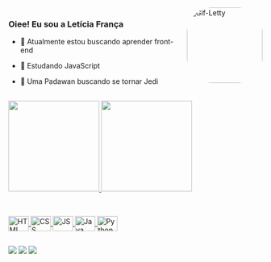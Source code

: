 <div>
   <img align="right" alt="Gif-Letty" height="150" style="border-radius:50px;" src="https://s10.gifyu.com/images/Design-sem-nomeb9171df5f16b5f5e.gif">
</div>

### Oiee! Eu sou a Letícia França
- 🦋 Atualmente estou buscando aprender front-end
- 🦋 Estudando JavaScript
- 🦋 Uma Padawan buscando se tornar Jedi

  ##
 
<div>
  <a href="https://github.com/lettyfranca">
   <img height="180em" src="https://github-readme-stats.vercel.app/api?username=lettyfranca&show_icons=true&theme=material-palenight&include_all_commits=true&count_private=true"/>
  <img height="180em" src="https://github-readme-stats.vercel.app/api/top-langs/?username=lettyfranca&layout=compact&langs_count=7&theme=material-palenight"/>
</div>
  
  ##
 
<div style="display: inline_block"><br>
  <img align="center" alt="HTML" height="30" width="40" src="https://cdn.jsdelivr.net/gh/devicons/devicon/icons/html5/html5-original.svg">
  <img align="center" alt="CSS" height="30" width="40" src="https://cdn.jsdelivr.net/gh/devicons/devicon/icons/css3/css3-original.svg">
  <img align="center" alt="JS" height="30" width="40" src="https://cdn.jsdelivr.net/gh/devicons/devicon/icons/javascript/javascript-original.svg">
  <img align="center" alt="Java" height="30" width="40" src="https://cdn.jsdelivr.net/gh/devicons/devicon/icons/java/java-original.svg">
  <img align="center" alt="Python" height="30" width="40" src="https://cdn.jsdelivr.net/gh/devicons/devicon/icons/python/python-original.svg">
</div>
  
  ##
 
<div> 
 	<a href="https://www.linkedin.com/in/lettyfranca/" target="_blank"><img src="https://img.shields.io/badge/LinkedIn-0077B5?style=for-the-badge&logo=linkedin&logoColor=white" target="_blank"></a>
   <a href="https://instagram.com/lettycodes" target="_blank"><img src="https://img.shields.io/badge/-Instagram-%23E4405F?style=for-the-badge&logo=instagram&logoColor=white" target="_blank"></a>
  <a href = "mailto:lety.adf@gmail.com"><img src="https://img.shields.io/badge/-Gmail-%23333?style=for-the-badge&logo=gmail&logoColor=white" target="_blank"></a>
</div>
